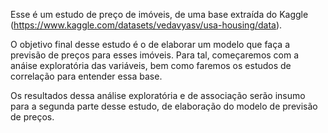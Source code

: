 Esse é um estudo de preço de imóveis, de uma base extraída do Kaggle (https://www.kaggle.com/datasets/vedavyasv/usa-housing/data).

O objetivo final desse estudo é o de elaborar um modelo que faça a previsão de preços para esses imóveis.
Para tal, começaremos com a anáise exploratória das variáveis, bem como faremos os estudos de correlação para entender essa base.

Os resultados dessa análise exploratória e de associação serão insumo para a segunda parte desse estudo, de elaboração do modelo de previsão de preços.